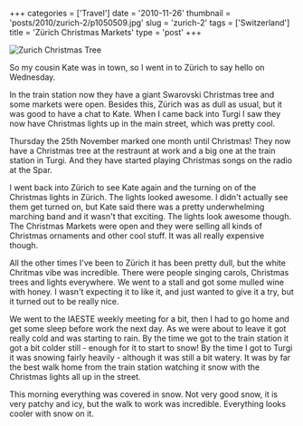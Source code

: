 +++
categories = ['Travel']
date = '2010-11-26'
thumbnail = 'posts/2010/zurich-2/p1050509.jpg'
slug = 'zurich-2'
tags = ['Switzerland']
title = 'Zürich Christmas Markets'
type = 'post'
+++

![Zurich Christmas Tree](p1050509.jpg)

So my cousin Kate was in town, so I went in to Zürich to say hello on Wednesday.

In the train station now they have a giant Swarovski Christmas tree and some markets were open. Besides this, Zürich was as dull as usual, but it was good to have a chat to Kate. When I came back into Turgi I saw they now have Christmas lights up in the main street, which was pretty cool.

Thursday the 25th November marked one month until Christmas! They now have a Christmas tree at the restraunt at work and a big one at the train station in Turgi. And they have started playing Christmas songs on the radio at the Spar.

I went back into Zürich to see Kate again and the turning on of the Christmas lights in Zürich. The lights looked awesome. I didn't actually see them get turned on, but Kate said there was a pretty underwhelming marching band and it wasn't that exciting. The lights look awesome though. The Christmas Markets were open and they were selling all kinds of Christmas ornaments and other cool stuff. It was all really expensive though.

All the other times I've been to Zürich it has been pretty dull, but the white Chritmas vibe was incredible. There were people singing carols, Christmas trees and lights everywhere. We went to a stall and got some mulled wine with honey. I wasn't expecting it to like it, and just wanted to give it a try, but it turned out to be really nice.

We went to the IAESTE weekly meeting for a bit, then I had to go home and get some sleep before work the next day. As we were about to leave it got really cold and was starting to rain. By the time we got to the train station it got a bit colder still - enough for it to start to snow! By the time I got to Turgi it was snowing fairly heavily - although it was still a bit watery. It was by far the best walk home from the train station watching it snow with the Christmas lights all up in the street.

This morning everything was covered in snow. Not very good snow, it is very patchy and icy, but the walk to work was incredible. Everything looks cooler with snow on it.